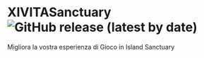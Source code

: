 ﻿# XIVITASanctuary ![GitHub release (latest by date)](https://img.shields.io/github/v/release/DarkArtek/XIVITASanctuary?color=lime&display_name=tag&label=XIVITA%20Sanctuary&logo=XIVITA&logoColor=blue&style=plastic)

Migliora la vostra esperienza di Gioco in Island Sanctuary
